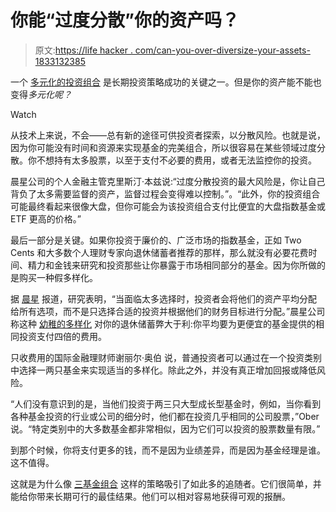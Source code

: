 # 你能“过度分散”你的资产吗？

> 原文:[https://life hacker . com/can-you-over-diversize-your-assets-1833132385](https://lifehacker.com/can-you-over-diversify-your-assets-1833132385)

一个 [多元化的投资组合](https://lifehacker.com/what-it-means-to-diversify-your-assets-1830708509) 是长期投资策略成功的关键之一。但是你的资产能不能也变得*多元化呢？* 

Watch

从技术上来说，不会——总有新的途径可供投资者探索，以分散风险。也就是说，因为你可能没有时间和资源来实现基金的完美组合，所以很容易在某些领域过度分散。你不想持有太多股票，以至于支付不必要的费用，或者无法监控你的投资。

晨星公司的个人金融主管克里斯汀·本兹说:“过度分散投资的最大风险是，你让自己背负了太多需要监督的资产，监督过程会变得难以控制。”。“此外，你的投资组合可能最终看起来很像大盘，但你可能会为该投资组合支付比便宜的大盘指数基金或 ETF 更高的价格。”

最后一部分是关键。如果你投资于廉价的、广泛市场的指数基金，正如 Two Cents 和大多数个人理财专家向退休储蓄者推荐的那样，那么就没有必要花费时间、精力和金钱来研究和投资那些让你暴露于市场相同部分的基金。因为你所做的是购买一种假多样化。

据 [晨星](https://www.morningstar.com/blog/2017/12/15/choice-overload.html) 报道，研究表明，“当面临太多选择时，投资者会将他们的资产平均分配给所有选项，而不是只选择合适的投资并根据他们的财务目标进行分配。”晨星公司称这种 [幼稚的多样化](https://www.morningstar.com/blog/2017/12/15/choice-overload.html) 对你的退休储蓄弊大于利:你平均要为更便宜的基金提供的相同投资支付四倍的费用。

只收费用的国际金融理财师谢丽尔·奥伯 说，普通投资者可以通过在一个投资类别中选择一两只基金来实现适当的多样化。除此之外，并没有真正增加回报或降低风险。

“人们没有意识到的是，当他们投资于两三只大型成长型基金时，例如，当你看到各种基金投资的行业或公司的细分时，他们都在投资几乎相同的公司股票，”Ober 说。“特定类别中的大多数基金都非常相似，因为它们可以投资的股票数量有限。”

到那个时候，你将支付更多的钱，而不是因为业绩差异，而是因为基金经理是谁。这不值得。

这就是为什么像 [三基金组合](https://twocents.lifehacker.com/simplify-your-investments-with-the-3-fund-portfolio-1831746735) 这样的策略吸引了如此多的追随者。它们很简单，并能给你带来长期可行的最佳结果。他们可以相对容易地获得可观的报酬。